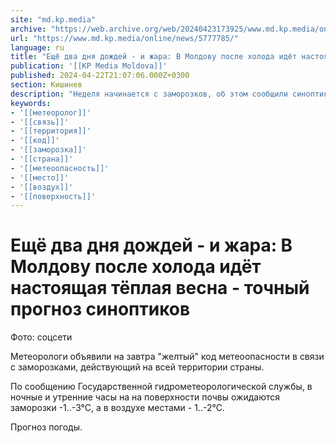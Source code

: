 ```yaml
---
site: "md.kp.media"
archive: "https://web.archive.org/web/20240423173925/www.md.kp.media/online/news/5777785/"
url: "https://www.md.kp.media/online/news/5777785/"
language: ru
title: "Ещё два дня дождей - и жара: В Молдову после холода идёт настоящая тёплая весна - точный прогноз синоптиков"
publication: '[[KP Media Moldova]]'
published: 2024-04-22T21:07:06.000Z+0300
section: Кишинев
description: "Неделя начинается с заморозков, об этом сообщили синоптики"
keywords:
- '[[метеоролог]]'
- '[[связь]]'
- '[[территория]]'
- '[[код]]'
- '[[заморозка]]'
- '[[страна]]'
- '[[метеоопасность]]'
- '[[место]]'
- '[[воздух]]'
- '[[поверхность]]'
---
```


# Ещё два дня дождей - и жара: В Молдову после холода идёт настоящая тёплая весна - точный прогноз синоптиков

Фото: соцсети

Метеорологи объявили на завтра "желтый" код метеоопасности в связи с заморозками, действующий на всей территории страны.

По сообщению Государственной гидрометеорологической службы, в ночные и утренние часы на на поверхности почвы ожидаются заморозки -1..-3°С, а в воздухе местами - 1..-2°С.

Прогноз погоды.